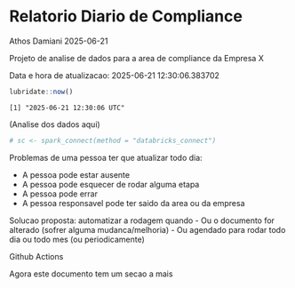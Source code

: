 # Relatorio Diario de Compliance
Athos Damiani
2025-06-21

Projeto de analise de dados para a area de compliance da Empresa X

Data e hora de atualizacao: 2025-06-21 12:30:06.383702

``` r
lubridate::now()
```

    [1] "2025-06-21 12:30:06 UTC"

(Analise dos dados aqui)

``` r
# sc <- spark_connect(method = "databricks_connect")
```

Problemas de uma pessoa ter que atualizar todo dia:

-   A pessoa pode estar ausente
-   A pessoa pode esquecer de rodar alguma etapa
-   A pessoa pode errar
-   A pessoa responsavel pode ter saido da area ou da empresa

Solucao proposta: automatizar a rodagem quando - Ou o documento for
alterado (sofrer alguma mudanca/melhoria) - Ou agendado para rodar todo
dia ou todo mes (ou periodicamente)

Github Actions

Agora este documento tem um secao a mais
